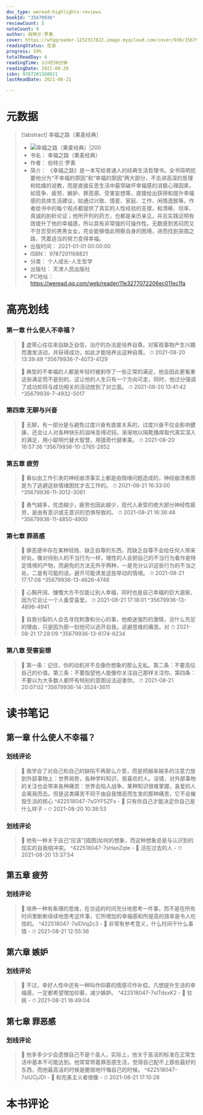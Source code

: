 ```yaml
---
doc_type: weread-highlights-reviews
bookId: "35679936"
reviewCount: 5
noteCount: 9
author: 伯特兰·罗素
cover: https://wfqqreader-1252317822.image.myqcloud.com/cover/936/35679936/t7_35679936.jpg
readingStatus: 在读
progress: 59%
totalReadDay: 4
readingTime: 1小时38分钟
readingDate: 2021-08-20
isbn: 9787201168821
lastReadDate: 2021-08-21

---
```

# 元数据
> [!abstract] 幸福之路（果麦经典）
> - ![ 幸福之路（果麦经典）|200](https://wfqqreader-1252317822.image.myqcloud.com/cover/936/35679936/t7_35679936.jpg)
> - 书名： 幸福之路（果麦经典）
> - 作者： 伯特兰·罗素
> - 简介： 《幸福之路》是一本写给普通人的经典生活哲理书。全书简明扼要地分为“不幸福的原因”和“幸福的原因”两大部分，不去讲高深的哲理和枯燥的说教，而是直接反思生活中最常破坏幸福感的消极心理因素，如竞争、疲劳、嫉妒、罪恶感、受害妄想等，直接给出获得和提升幸福感的具体生活建议，如通过兴致、情爱、家庭、工作、闲情逸致等。作者给书中的每个观点都提供了真实的人性经验的支撑，和清晰、坦率、真诚的剖析论证；他所开列的药方，也都是亲历亲见，并且实践证明有效提升了他的幸福感，所以具有非常强的可操作性。无数感到苦闷而又不甘忍受的男男女女，完全能够借此明察自身的困境，进而找到突围之路，凭着适当的努力变得幸福。
> - 出版时间： 2021-01-01 00:00:00
> - ISBN： 9787201168821
> - 分类： 个人成长-人生哲学
> - 出版社： 天津人民出版社
> - PC地址：https://weread.qq.com/web/reader/11e3277072206ec011ec1fa

# 高亮划线

### 第一章 什么使人不幸福？

> 📌 虚荣心往往来自缺乏自信，治疗的办法是培养自尊。对客观事物产生兴趣而激发活动，并获得成功，如此才能培养出这种自尊。 
> ⏱ 2021-08-20 13:39:49 ^35679936-7-4073-4129

> 📌 典型的不幸福的人都是年轻时被剥夺了一些正常的满足，他会因此更看重这些满足而不是别的，这让他的人生只有一个方向可走，同时，他过分强调了成功却将与成功相关的活动放到了对立面。 
> ⏱ 2021-08-20 13:41:42 ^35679936-7-4932-5017

### 第四章 无聊与兴奋

> 📌 无聊，有一部分是与避免过度兴奋有直接关系的，过度兴奋不仅会影响健康，还会让人对各种快乐的滋味变得迟钝，渐渐地以隔靴搔痒取代真实深入的满足，用小聪明代替大智慧，用猎奇代替审美。 
> ⏱ 2021-08-20 16:57:36 ^35679936-10-2765-2852

### 第五章 疲劳

> 📌 看似由工作引发的神经崩溃事实上都是由情绪问题造成的，神经崩溃者原是为了逃避这些情绪困扰才去工作的。 
> ⏱ 2021-08-21 16:33:00 ^35679936-11-3012-3061

> 📌 勇气越多，忧虑越少，疲劳也因此越少，现代人承受的绝大部分神经性疲劳，是由有意识或无意识的恐惧导致的。 
> ⏱ 2021-08-21 16:36:48 ^35679936-11-4850-4900

### 第七章 罪恶感

> 📌 罪恶感中存在某种轻贱、缺乏自尊的东西，而缺乏自尊不会给任何人带来好处。像对待别人的不当行为一样，理性的人会把自己的不当行为看作是特定情境的产物，而避免的方法无外乎两种，一是充分认识这些行为的不当之处，二是有可能的话，避开可能诱发这些举动的情境。 
> ⏱ 2021-08-21 17:17:08 ^35679936-13-4626-4748

> 📌 心胸开阔、慷慨大方不仅能让别人幸福，同时也是自己幸福的巨大源泉，因为它会让一个人备受喜爱。 
> ⏱ 2021-08-21 17:18:01 ^35679936-13-4896-4941

> 📌 自我分裂的人会去寻找刺激和分心的事，他痴迷强烈的激情，没什么充足的理由，只是因为那一刻他可以逃开自我，逃避思维的痛苦。对 
> ⏱ 2021-08-21 17:28:09 ^35679936-13-6174-6234

### 第八章 受害妄想

> 📌 第一条：记住，你的动机并不总像你想象的那么无私。第二条：不要高估自己的价值。第三条：不要指望他人能像你关注自己那样关注你。第四条：不要以为大多数人都怀有特别的意图设法迫害你。 
> ⏱ 2021-08-21 20:07:02 ^35679936-14-3524-3611

# 读书笔记

## 第一章 什么使人不幸福？

### 划线评论
> 📌 我学会了对自己和自己的缺陷不再那么介意，而是把越来越多的注意力放到外部事物上：世界局势，各种学科知识，我喜欢的人。没错，对外部事物的关注也会带来各种痛苦：世界会陷入战争，某种知识很难掌握，喜爱的人会离我而去。但是这类痛苦不同于由自我憎恶而生发的那种痛苦，它不会摧毁生活的核心  ^422518047-7sGYF5ZFx
    - 💭 只有你自己才能决定你自己是什么样子
    - ⏱ 2021-08-20 10:38:53

### 划线评论
> 📌 他有一种关于自己“应该”[插图]如何的想象，而这种想象总是与认识到的现实的自我相冲突。  ^422518047-7sHanZqte
    - 💭 活在过去的人
    - ⏱ 2021-08-20 13:37:54
   
## 第五章 疲劳

### 划线评论
> 📌 培养一种有条理的思维，在合适的时间充分地思考一件事，而不是在所有时间里断断续续地思考这件事，它所增加的幸福感和所提高的效率是令人吃惊的。  ^422518047-7sIDVq2c3
    - 💭 非常有参考意义，什么时间干什么事情
    - ⏱ 2021-08-21 12:55:36
   
## 第六章 嫉妒

### 划线评论
> 📌 不过，幸好人性中还有一种叫作仰慕的情感可作补偿，凡想提升生活的幸福感，一定都希望增加仰慕，减少嫉妒。  ^422518047-7sITdsxK2
    - 💭 钦佩
    - ⏱ 2021-08-21 16:49:04
   
## 第七章 罪恶感

### 划线评论
> 📌 他多多少少会遗憾自己不是个圣人，实际上，他关于圣洁的标准在正常生活中基本不可能达到。他常常带着罪恶感生活，觉得自己配不上那些最好的东西，而他最高洁的时候是脆弱地忏悔自己的时候。  ^422518047-7sIUCjJDl
    - 💭 和完美主义者很像
    - ⏱ 2021-08-21 17:10:28
   
# 本书评论

